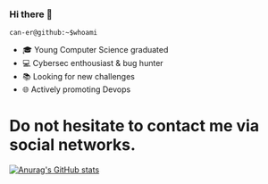 ### Hi there 👋 

```
can-er@github:~$whoami
```
 - :mortar_board: Young Computer Science graduated
 - :computer: Cybersec enthousiast & bug hunter
 - :books: Looking for new challenges
 - :globe_with_meridians: Actively promoting Devops


# Do not hesitate to contact me via social networks.
[![Anurag's GitHub stats](https://github-readme-stats.vercel.app/api?username=can-er&show_icons=true&theme=dark)](https://github.com/anuraghazra/github-readme-stats)
<!--
**can-er/can-er** is a ✨ _special_ ✨ repository because its `README.md` (this file) appears on your GitHub profile.

Here are some ideas to get you started:

- 🔭 I’m currently working on ...
- 🌱 I’m currently learning ...
- 👯 I’m looking to collaborate on ...
- 🤔 I’m looking for help with ...
- 💬 Ask me about ...
- 📫 How to reach me: ...
- 😄 Pronouns: ...
- ⚡ Fun fact: ...
-->
